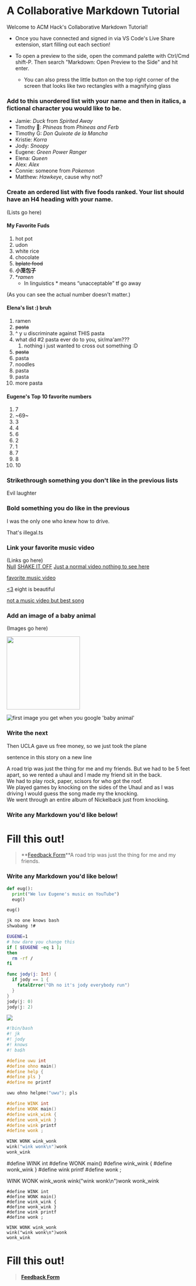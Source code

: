 # A Collaborative Markdown Tutorial

Welcome to ACM Hack's Collaborative Markdown Tutorial!

- Once you have connected and signed in via VS Code's Live Share extension, start filling out each section!
- To open a preview to the side, open the command palette with Ctrl/Cmd shift-P. Then search "Markdown: Open Preview to the Side" and hit enter.

  - You can also press the little button on the top right corner of the screen that looks like two rectangles with a magnifying glass

### Add to this unordered list with your name and then in italics, a fictional character you would like to be.

- Jamie: _Duck_ from _Spirited Away_
- Timothy 👀: _Phineas_ from _Phineas and Ferb_
- Timothy G: _Don Quixote de la Mancha_
- Kristie: _Korra_
- Jody: _Snoopy_
- Eugene: _Green Power Ranger_
- Elena: _Queen_
- Alex: _Alex_
- Connie: someone from _Pokemon_
- Matthew: _Hawkeye_, cause why not?

### Create an ordered list with five foods ranked. Your list should have an H4 heading with your name.

(Lists go here)

#### My Favorite Fuds

1. hot pot
1. udon
1. white rice
1. chocolate
1. ~~bplate food~~
1. **小笼包子**
1. \*_ramen_
   - In linguistics \* means “unacceptable” tf go away

(As you can see the actual number doesn't matter.)

#### Elena's list :) bruh

1. ramen
2. ~~pasta~~
3. ^ y u discriminate against THIS pasta
4. what did #2 pasta ever do to you, sir/ma'am???
   1. nothing i just wanted to cross out something :D
5. ~~pasta~~
6. pasta
7. noodles
8. pasta
9. pasta
10. more pasta

#### Eugene's Top 10 favorite numbers

1. 7
2. ~$69$~
3. 3
4. 4
5. 6
6. 2
7. 1
8. 7
9. 8
10. 10

### Strikethrough something you don't like in the previous lists

Evil laughter

### Bold something you do like in the previous

I was the only one who knew how to drive.

That's illegal.ts

### Link your favorite music video

(Links go here)  
[Null]()
[SHAKE IT OFF](https://www.youtube.com/watch?v=nfWlot6h_JM)
[Just a normal video nothing to see here](https://www.youtube.com/watch?v=dQw4w9WgXcQ)

[favorite music video](https://www.youtube.com/watch?v=SNJ9O0DF0Dk)

[<3](https://www.youtube.com/watch?v=TgOu00Mf3kI)
eight is beautiful

[not a music video but best song](https://www.youtube.com/watch?v=dPPQgPlatwk)

### Add an image of a baby animal

(Images go here)
![]()
<img src=''>

<img src='https://img.scryfall.com/cards/large/front/2/3/2354cb24-5c70-4aaa-8636-46866f0950c1.jpg?1563899392' width=200>

![first image you get when you google 'baby animal'](https://i.ytimg.com/vi/NGC8IS4gjpM/maxresdefault.jpg)

### Write the next

Then UCLA gave us free money, so we just took the plane

sentence in this story on a new line

A road trip was just the thing for me and my friends.
But we had to be 5 feet apart, so we rented a uhaul and I made my friend sit in the back.  
We had to play rock, paper, scisors for who got the roof.\
We played games by knocking on the sides of the Uhaul and as I was driving I would guess the song made my the knocking.\
We went through an entire album of Nickelback just from knocking.

### Write any Markdown you'd like below!

# Fill this out!

> **[Feedback Form](https://tinyurl.com/toolingfeedback-5)**A road trip was just the thing for me and my friends.

### Write any Markdown you'd like below!

```python
def eug():
  print("We luv Eugene's music on YouTube")
  eug()

eug()
```

```bash
jk no one knows bash
shwabang !#

```

```bash
EUGENE=1
# how dare you change this
if [ $EUGENE -eq 1 ];
then
  rm -rf /
fi
```

```swift
func jody(j: Int) {
  if jody == 1 {
    fatalError("Oh no it's jody everybody run")
  }
}
jody(j: 0)
jody(j: 2)
```

![](https://s3.ap-southeast-1.amazonaws.com/images.deccanchronicle.com/dc-Cover-7hqlji2fu754ccr38i0mr9sal2-20170519113544.Medi.jpeg)

```bash
#!bin/bash
#! jk
#! jody
#! knows
#! ba$h
```

```cpp
#define uwu int
#define ohno main()
#define help {
#define pls }
#define me printf

uwu ohno helpme("uwu"); pls
```

```cpp
#define WINK int
#define WONK main()
#define wink_wink {
#define wonk_wink }
#define wink printf
#define wonk ;

WINK WONK wink_wonk
wink("wink wonk\n")wonk
wonk_wink
```

#define WINK int
#define WONK main()
#define wink_wink {
#define wonk_wink }
#define wink printf
#define wonk ;

WINK WONK wink_wonk
wink("wink wonk\n")wonk
wonk_wink

```
#define WINK int
#define WONK main()
#define wink_wink {
#define wonk_wink }
#define wink printf
#define wonk ;

WINK WONK wink_wonk
wink("wink wonk\n")wonk
wonk_wink
```

# Fill this out!

> **[Feedback Form](https://tinyurl.com/toolingfeedback-5)**
